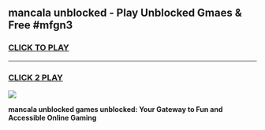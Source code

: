 
## mancala unblocked - Play Unblocked Gmaes & Free #mfgn3
<h3>
<a href="https://news.freeplayer.one?title=mancala_unblocked&ref=24F">CLICK TO PLAY</a></h3>
<hr>

<h3>
<a href="https://news.freeplayer.one?title=mancala_unblocked&ref=24F">CLICK 2 PLAY</a>
  
</h3>

<a href="https://news.freeplayer.one?title=mancala_unblocked&ref=24F/"><img src="https://clearcache.store/games.png"></a>


**mancala unblocked games unblocked: Your Gateway to Fun and Accessible Online Gaming**
